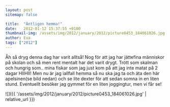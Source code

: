 ```yaml
---
layout: post
sitemap: false

title:  "Äntligen hemma!"
date:   2012-01-12 15:37:55 +0100
thumbnail-img: /assets/img/2012/january/2012/picture0453_184061026.jpg
author: Eva
tags: ["2012"]
---
```


Åh så dryg denna dag har varit alltså! Nog för att jag har jättefina människor på skolan och så men rent mentalt har det varit drygt. Trött som skalman och hungrig som.. mina fiskar som jag just kom på att jag inte matat på 2 dagar HIIHII! Men nu är jag iallfall hemma så nu ska jag ta och äta den här apelsinen(se bild nedan) och se lite dexter för att sedan somna in en liten stund. Eventuellt besöker jag gymmet för en liten joggingtur, men vi får se!

![]({{ '/assets/img/2012/january/2012/picture0453_184061026.jpg'  | relative_url }})

